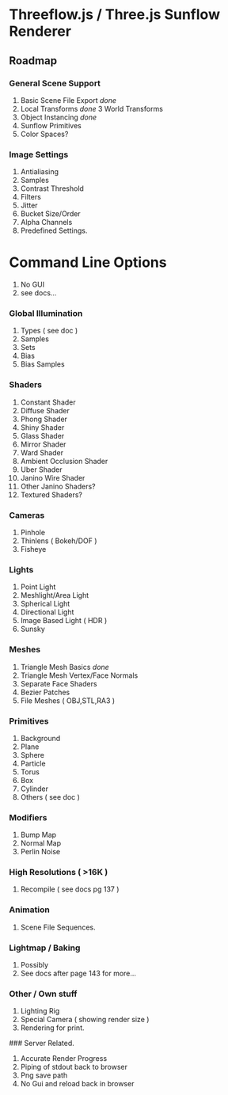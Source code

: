 Threeflow.js / Three.js Sunflow Renderer
========================================

Roadmap
-------

### General Scene Support

1. Basic Scene File Export *done*
2. Local Transforms *done*
3  World Transforms
4. Object Instancing *done*
5. Sunflow Primitives
6. Color Spaces?

### Image Settings

1. Antialiasing
2. Samples
3. Contrast Threshold
4. Filters
5. Jitter
6. Bucket Size/Order
7. Alpha Channels
8. Predefined Settings.

# Command Line Options
1. No GUI
2. see docs...


### Global Illumination
1. Types ( see doc )
2. Samples
3. Sets
4. Bias
5. Bias Samples

### Shaders

1. Constant Shader
2. Diffuse Shader
3. Phong Shader
4. Shiny Shader
5. Glass Shader
6. Mirror Shader
7. Ward Shader
8. Ambient Occlusion Shader
9. Uber Shader
10. Janino Wire Shader
11. Other Janino Shaders?
11. Textured Shaders?

### Cameras

1. Pinhole
2. Thinlens ( Bokeh/DOF )
3. Fisheye

### Lights

1. Point Light
2. Meshlight/Area Light
3. Spherical Light
4. Directional Light
5. Image Based Light ( HDR )
6. Sunsky

### Meshes
1. Triangle Mesh Basics *done*
2. Triangle Mesh Vertex/Face Normals
3. Separate Face Shaders
4. Bezier Patches
5. File Meshes ( OBJ,STL,RA3 )

### Primitives
1. Background
2. Plane
3. Sphere
4. Particle
5. Torus
6. Box
7. Cylinder
8. Others ( see doc )

### Modifiers
1. Bump Map
2. Normal Map
3. Perlin Noise

### High Resolutions ( >16K )
1. Recompile ( see docs pg 137 )

### Animation
1. Scene File Sequences.

### Lightmap / Baking
1. Possibly
2. See docs after page 143 for more...

### Other / Own stuff
1. Lighting Rig
2. Special Camera ( showing render size )
3. Rendering for print.

### Server Related.
1. Accurate Render Progress
2. Piping of stdout back to browser
3. Png save path
4. No Gui and reload back in browser














